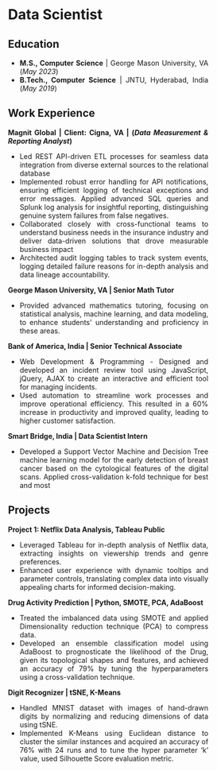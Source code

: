 <div style="text-align: justify; width: 80%; margin: auto;">

<h1>Data Scientist</h1>

<h2>Education</h2>
<ul>
  <li><b>M.S., Computer Science</b> | George Mason University, VA (<i>May 2023</i>)</li>
  <li><b>B.Tech., Computer Science</b> | JNTU, Hyderabad, India (<i>May 2019</i>)</li>
</ul>

<h2>Work Experience</h2>

<b>Magnit Global | Client: Cigna, VA | (<i>Data Measurement & Reporting Analyst</i>)</b>
<ul>
  <li>Led REST API-driven ETL processes for seamless data integration from diverse external sources to the relational database</li>
  <li>Implemented robust error handling for API notifications, ensuring efficient logging of technical exceptions and error messages. Applied advanced SQL queries and Splunk log analysis for insightful reporting, distinguishing genuine system failures from false negatives.</li>
  <li>Collaborated closely with cross-functional teams to understand business needs in the insurance industry and deliver data-driven solutions that drove measurable business impact</li>
  <li>Architected audit logging tables to track system events, logging detailed failure reasons for in-depth analysis and data lineage accountability.</li>
</ul>

<b>George Mason University, VA | Senior Math Tutor</b>
<ul>
  <li>Provided advanced mathematics tutoring, focusing on statistical analysis, machine learning, and data modeling, to enhance students' understanding and proficiency in these areas.</li>
</ul>

<b>Bank of America, India | Senior Technical Associate</b>
<ul>
  <li>Web Development & Programming - Designed and developed an incident review tool using JavaScript, jQuery, AJAX to create an interactive and efficient tool for managing incidents.</li>
  <li>Used automation to streamline work processes and improve operational efficiency. This resulted in a 60% increase in productivity and improved quality, leading to higher customer satisfaction.</li>
</ul>

<b>Smart Bridge, India | Data Scientist Intern</b>
<ul>
  <li>Developed a Support Vector Machine and Decision Tree machine learning model for the early detection of breast cancer based on the cytological features of the digital scans. Applied cross-validation k-fold technique for best and most</li>
</ul>

<h2>Projects</h2>

<b>Project 1: Netflix Data Analysis, Tableau Public</b>
<ul>
  <li>Leveraged Tableau for in-depth analysis of Netflix data, extracting insights on viewership trends and genre preferences.</li>
  <li>Enhanced user experience with dynamic tooltips and parameter controls, translating complex data into visually appealing charts for informed decision-making.</li>
</ul>

<b>Drug Activity Prediction | Python, SMOTE, PCA, AdaBoost</b>
<ul>
  <li>Treated the imbalanced data using SMOTE and applied Dimensionality reduction technique (PCA) to compress data.</li>
  <li>Developed an ensemble classification model using AdaBoost to prognosticate the likelihood of the Drug, given its topological shapes and features, and achieved an accuracy of 79% by tuning the hyperparameters using a cross-validation technique.</li>
</ul>

<b>Digit Recognizer | tSNE, K-Means</b>
<ul>
  <li>Handled MNIST dataset with images of hand-drawn digits by normalizing and reducing dimensions of data using tSNE.</li>
  <li>Implemented K-Means using Euclidean distance to cluster the similar instances and acquired an accuracy of 76% with 24 runs and to tune the hyper parameter ‘k’ value, used Silhouette Score evaluation metric.</li>
</ul>

</div>
